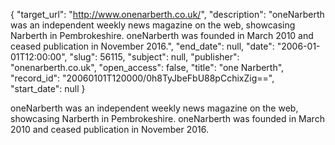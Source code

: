 {
  "target_url": "http://www.onenarberth.co.uk/", 
  "description": "oneNarberth was an independent weekly news magazine on the web, showcasing Narberth in Pembrokeshire. oneNarberth was founded in March 2010 and ceased publication in November 2016.", 
  "end_date": null, 
  "date": "2006-01-01T12:00:00", 
  "slug": 56115, 
  "subject": null, 
  "publisher": "onenarberth.co.uk", 
  "open_access": false, 
  "title": "one Narberth", 
  "record_id": "20060101T120000/0h8TyJbeFbU88pCchixZig==", 
  "start_date": null
}

oneNarberth was an independent weekly news magazine on the web, showcasing Narberth in Pembrokeshire. oneNarberth was founded in March 2010 and ceased publication in November 2016.